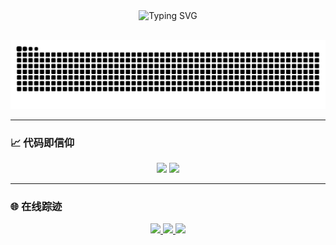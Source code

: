 <!--
 ██████╗ ███████╗██╗   ██╗███████╗██╗      █████╗ ████████╗ ██████╗ ██████╗ 
██╔════╝ ██╔════╝██║   ██║██╔════╝██║     ██╔══██╗╚══██╔══╝██╔═══██╗██╔══██╗
██║  ███╗█████╗  ██║   ██║█████╗  ██║     ███████║   ██║   ██║   ██║██████╔╝
██║   ██║██╔══╝  ╚██╗ ██╔╝██╔══╝  ██║     ██╔══██║   ██║   ██║   ██║██╔══██╗
╚██████╔╝███████╗ ╚████╔╝ ███████╗███████╗██║  ██║   ██║   ╚██████╔╝██║  ██║
 ╚═════╝ ╚══════╝  ╚═══╝  ╚══════╝╚══════╝╚═╝  ╚═╝   ╚═╝    ╚═════╝ ╚═╝  ╚═╝
-->

<div align="center">
  <img src="https://readme-typing-svg.demolab.com?font=Fira+Code&size=24&duration=2500&pause=500&color=00FFA3&center=true&vCenter=true&width=600&lines=Building+the+future+with+Vue+and+JavaScript;Less+talk,+more+code;Open+Source+Builder;UI+%2F+UX+Craftsman" alt="Typing SVG" />
</div>

<br/>

<!-- 贡献蛇动画（酷炫必备） -->
<p align="center">
  <img src="https://raw.githubusercontent.com/hanxuebing/hanxuebing/output/github-contribution-grid-snake.svg" alt="snake" />
</p>

---

### 📈 代码即信仰

<p align="center">
  <img height="160" src="https://github-readme-stats.vercel.app/api?username=your-username&show_icons=true&theme=onedark&count_private=true&include_all_commits=true&hide_border=true" />
  <img height="160" src="https://github-readme-stats.vercel.app/api/top-langs/?username=your-username&layout=compact&theme=onedark&hide_border=true&langs_count=6" />
</p>

---

### 🌐 在线踪迹

<p align="center">
  <a href="https://your-portfolio.com" target="_blank">
    <img src="https://img.shields.io/badge/Portfolio-000000?style=for-the-badge&logo=vercel&logoColor=white" />
  </a>
  <a href="https://twitter.com/your-twitter" target="_blank">
    <img src="https://img.shields.io/badge/Twitter-1DA1F2?style=for-the-badge&logo=twitter&logoColor=white" />
  </a>
  <a href="mailto:your-email@example.com">
    <img src="https://img.shields.io/badge/Email-D14836?style=for-the-badge&logo=gmail&logoColor=white" />
  </a>
</p>

<!--
✨ 保持简洁。代码自会说话。
-->